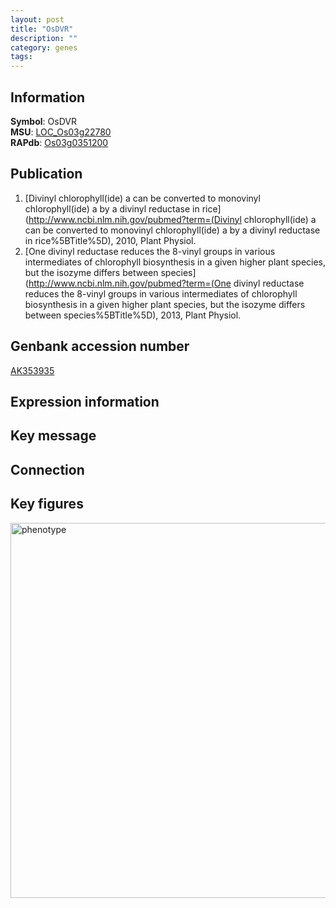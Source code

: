 ```yaml
---
layout: post
title: "OsDVR"
description: ""
category: genes
tags: 
---
```


## Information
__Symbol__: OsDVR  
__MSU__: [LOC_Os03g22780](http://rice.plantbiology.msu.edu/cgi-bin/ORF_infopage.cgi?orf=LOC_Os03g22780)  
__RAPdb__: [Os03g0351200](http://rapdb.dna.affrc.go.jp/viewer/gbrowse_details/irgsp1?name=Os03g0351200)  

## Publication
1. [Divinyl chlorophyll(ide) a can be converted to monovinyl chlorophyll(ide) a by a divinyl reductase in rice](http://www.ncbi.nlm.nih.gov/pubmed?term=(Divinyl chlorophyll(ide) a can be converted to monovinyl chlorophyll(ide) a by a divinyl reductase in rice%5BTitle%5D), 2010, Plant Physiol.
2. [One divinyl reductase reduces the 8-vinyl groups in various intermediates of chlorophyll biosynthesis in a given higher plant species, but the isozyme differs between species](http://www.ncbi.nlm.nih.gov/pubmed?term=(One divinyl reductase reduces the 8-vinyl groups in various intermediates of chlorophyll biosynthesis in a given higher plant species, but the isozyme differs between species%5BTitle%5D), 2013, Plant Physiol.

## Genbank accession number
[AK353935](http://www.ncbi.nlm.nih.gov/nuccore/AK353935)

## Expression information

## Key message

## Connection

## Key figures
<img src="http://ricencode.github.io/images/OsDVR.pheno.png" alt="phenotype"  style="width: 600px;"/>



